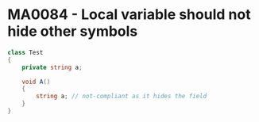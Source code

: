 # MA0084 - Local variable should not hide other symbols

````csharp
class Test
{
    private string a;

    void A()
    {
        string a; // not-compliant as it hides the field
    }
}
````